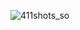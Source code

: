 ![411shots_so](https://github.com/ozkannbuyuk/css-exercises/assets/111967202/acdc04a9-c10a-4b71-912e-2dec189e806e)
